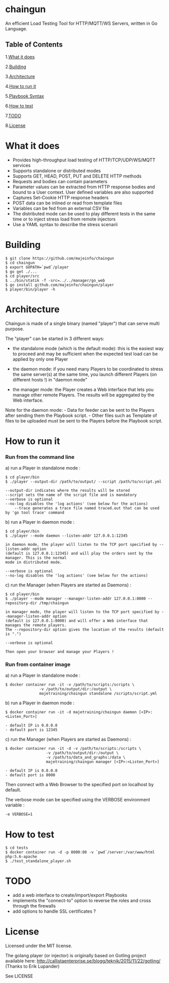 # chaingun
An efficient Load Testing Tool for HTTP/MQTT/WS Servers, written in Go Language.

## Table of Contents
1.[What it does](#what-it-does)

2.[Building](#building)

3.[Architecture](#architecture)

4.[How to run it](#how-to-run-it)

5.[Playbook Syntax](SYNTAX.md)

6.[How to test](#how-to-test)

7.[TODO](#todo)

8.[License](#license)

# What it does
- Provides high-throughput load testing of HTTP/TCP/UDP/WS/MQTT services
- Supports standalone or distributed modes
- Supports GET, HEAD, POST, PUT and DELETE HTTP methods
- Requests and bodies can contain parameters 
- Parameter values can be extracted from HTTP response bodies and bound to a User context. User defined variables are also supported
- Captures Set-Cookie HTTP response headers
- POST data can be inlined or read from template files
- Variables can be fed from an external CSV file
- The distributed mode can be used to play different tests in the same time or to inject stress load from remote injectors
- Use a YAML syntax to describe the stress scenarii

# Building

	$ git clone https://github.com/majeinfo/chaingun
	$ cd chaingun
	$ export GOPATH=`pwd`/player
	$ go get ./...
	$ cd player/src
	$ ../bin/statik -f -src=../../manager/go_web
	$ go install github.com/majeinfo/chaingun/player
	$ player/bin/player -h

# Architecture

Chaingun is made of a single binary (named "player") that can serve multi purpose.

The "player" can be started in 3 different ways:

- the standalone mode (which is the default mode): this is the easiest way to proceed and may be
sufficient when the expected test load can be applied by only one Player

- the daemon mode: if you need many Players to be coordinated to stress the same server(s) at the same time,
you launch different Players (on different hosts !) in "daemon mode"

- the manager mode: the Player creates a Web interface that lets you manage other remote Players. 
The results will be aggregated by the Web interface.

Note for the daemon mode:
	- Data for feeder can be sent to the Players after sending them the Playbook script.
	- Other files such as Template of files to be uploaded must be sent to the Players before the Playbook script.

# How to run it

### Run from the command line

a) run a Player in standalone mode :

	$ cd player/bin
	$ ./player --output-dir /path/to/output/ --script /path/to/script.yml

	--output-dir indicates where the results will be stored
	--script sets the name of the script file and is mandatory
	--verbose is optional 
	--no-log disables the 'log actions' (see below for the actions)
        --trace generates a trace file named traced.out that can be used by 'go tool trace' command

b) run a Player in daemon mode :

	$ cd player/bin
	$ ./player --mode daemon --listen-addr 127.0.0.1:12345 

	in daemon mode, the player will listen to the TCP port specified by --listen-addr option
	(default is 127.0.0.1:12345) and will play the orders sent by the manager. This is the normal
	mode in distributed mode.

	--verbose is optional
	--no-log disables the 'log actions' (see below for the actions)

c) run the Manager (when Players are started as Daemons) :

	$ cd player/bin
	$ ./player --mode manager --manager-listen-addr 127.0.0.1:8000 --repository-dir /tmp/chaingun

	in manager mode, the player will listen to the TCP port specified by --manager-listen-addr option
	(default is 127.0.0.1:8000) and will offer a Web interface that manages the remote players.
	The --repository-dir option gives the location of the results (default is ".")

	--verbose is optional

	Then open your browser and manage your Players !

### Run from container image

a) run a Player in standalone mode :

	$ docker container run -it -v /path/to/scripts:/scripts \
				   -v /path/to/output/dir:/output \
				   majetraining/chaingun standalone /scripts/script.yml

b) run a Player in daemon mode :

	$ docker container run -it -d majetraining/chaingun daemon [<IP>:<Listen_Port>]

	- default IP is 0.0.0.0 
	- default port is 12345

c) run the Manager (when Players are started as Daemons) :

	$ docker container run -it -d -v /path/to/scripts:/scripts \
				      -v /path/to/output/dir:/output \
				      -v /path/to/data_and_graphs:/data \
				      majetraining/chaingun manager [<IP>:<Listen_Port>]

	- default IP is 0.0.0.0 
	- default port is 8000

Then connect with a Web Browser to the specified port on localhost by default.

The verbose mode can be specified using the VERBOSE environment variable :

	-e VERBOSE=1


# How to test

```
$ cd tests
$ docker container run -d -p 8000:80 -v `pwd`/server:/var/www/html php:5.6-apache
$ ./test_standalone_player.sh
```

# TODO
- add a web interface to create/import/export Playbooks
- implements the "connect-to" option to reverse the roles and cross through the firewalls
- add options to handle SSL certificates ?

# License
Licensed under the MIT license.

The golang player (or injector) is originally based on Gotling project available here: 
http://callistaenterprise.se/blogg/teknik/2015/11/22/gotling/
(Thanks to Erik Lupander)

See LICENSE
